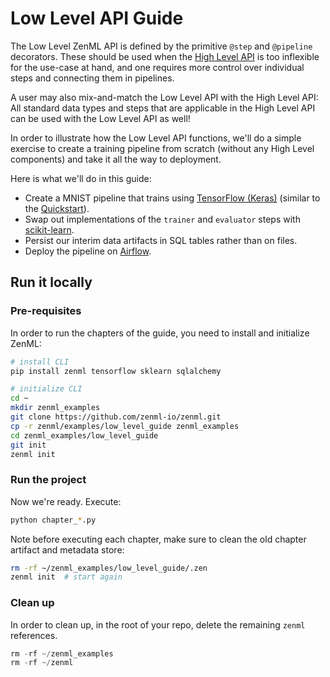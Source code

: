 # Low Level API Guide

The Low Level ZenML API is defined by the primitive `@step` and `@pipeline` decorators. These should be used when the [High Level API](../high-level-api) is too inflexible for the use-case at hand, and one requires more control over individual steps and connecting them in pipelines.

A user may also mix-and-match the Low Level API with the High Level API: All standard data types and steps that are applicable in the High Level API can be used with the Low Level API as well!

In order to illustrate how the Low Level API functions, we'll do a simple exercise to create a training pipeline from scratch (without any High Level components) and take it all the way to deployment.

Here is what we'll do in this guide:

* Create a MNIST pipeline that trains using [TensorFlow (Keras)](https://www.tensorflow.org/) (similar to the [Quickstart](../../quickstart-guide.md)).
* Swap out implementations of the `trainer` and `evaluator` steps with [scikit-learn](https://scikit-learn.org/).
* Persist our interim data artifacts in SQL tables rather than on files.
* Deploy the pipeline on [Airflow](https://airflow.apache.org/).


## Run it locally

### Pre-requisites
In order to run the chapters of the guide, you need to install and initialize ZenML:

```bash
# install CLI
pip install zenml tensorflow sklearn sqlalchemy

# initialize CLI
cd ~
mkdir zenml_examples
git clone https://github.com/zenml-io/zenml.git
cp -r zenml/examples/low_level_guide zenml_examples
cd zenml_examples/low_level_guide
git init
zenml init
```

### Run the project
Now we're ready. Execute:

```bash
python chapter_*.py
```

Note before executing each chapter, make sure to clean the old chapter artifact and metadata store:

```bash
rm -rf ~/zenml_examples/low_level_guide/.zen
zenml init  # start again
```

### Clean up
In order to clean up, in the root of your repo, delete the remaining `zenml` references.

```python
rm -rf ~/zenml_examples
rm -rf ~/zenml
```